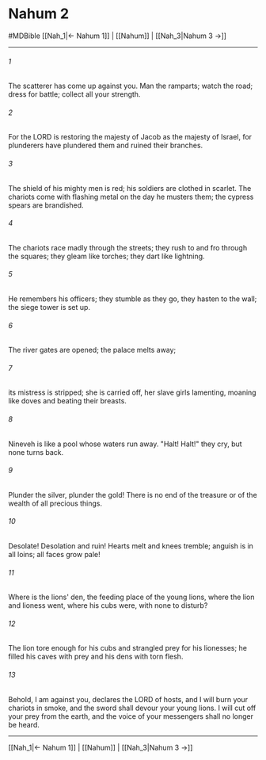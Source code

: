 # Nahum 2
#MDBible
[[Nah_1|← Nahum 1]] | [[Nahum]] | [[Nah_3|Nahum 3 →]]

***

###### 1 

The scatterer has come up against you. Man the ramparts; watch the road; dress for battle; collect all your strength. 

###### 2 

For the LORD is restoring the majesty of Jacob as the majesty of Israel, for plunderers have plundered them and ruined their branches. 

###### 3 

The shield of his mighty men is red; his soldiers are clothed in scarlet. The chariots come with flashing metal on the day he musters them; the cypress spears are brandished. 

###### 4 

The chariots race madly through the streets; they rush to and fro through the squares; they gleam like torches; they dart like lightning. 

###### 5 

He remembers his officers; they stumble as they go, they hasten to the wall; the siege tower is set up. 

###### 6 

The river gates are opened; the palace melts away; 

###### 7 

its mistress is stripped; she is carried off, her slave girls lamenting, moaning like doves and beating their breasts. 

###### 8 

Nineveh is like a pool whose waters run away. "Halt! Halt!" they cry, but none turns back. 

###### 9 

Plunder the silver, plunder the gold! There is no end of the treasure or of the wealth of all precious things. 

###### 10 

Desolate! Desolation and ruin! Hearts melt and knees tremble; anguish is in all loins; all faces grow pale! 

###### 11 

Where is the lions' den, the feeding place of the young lions, where the lion and lioness went, where his cubs were, with none to disturb? 

###### 12 

The lion tore enough for his cubs and strangled prey for his lionesses; he filled his caves with prey and his dens with torn flesh. 

###### 13 

Behold, I am against you, declares the LORD of hosts, and I will burn your chariots in smoke, and the sword shall devour your young lions. I will cut off your prey from the earth, and the voice of your messengers shall no longer be heard. 

***

[[Nah_1|← Nahum 1]] | [[Nahum]] | [[Nah_3|Nahum 3 →]]
